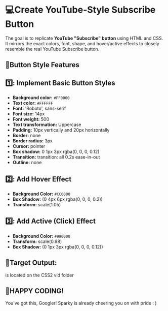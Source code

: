 # 💻Create YouTube-Style Subscribe Button 

The goal  is to replicate **YouTube "Subscribe" button** using HTML and CSS. It mirrors the exact colors, font, shape, and hover/active effects to closely resemble the real YouTube Subscribe button.

## 🚀Button Style Features

## 1️⃣: Implement Basic Button Styles
- **Background color:** `#FF0000`
- **Text color:** `#FFFFFF` 
- **Font:** 'Roboto', sans-serif 
- **Font size:** 14px 
- **Font weight:** 500 
- **Text transformation:** Uppercase
- **Padding:** 10px vertically and 20px horizontally
- **Border:** none
- **Border radius:** 3px
- **Cursor:** pointer
- **Box shadow:** 0 1px 3px rgba(0, 0, 0, 0.12)
- **Transition:** transition: all 0.2s ease-in-out
- **Outline:** none

## 2️⃣: Add Hover Effect
- **Background Color:** `#CC0000`
- **Box Shadow:** (0 4px 6px rgba(0, 0, 0, 0.2))
- **Transform:** scale(1.05)

## 3️⃣: Add Active (Click) Effect
- **Background Color:** `#990000`
- **Transform:** scale(0.98)
- **Box Shadow:** (0 1px 3px rgba(0, 0, 0, 0.12))

## 🎯Target Output:

is located on the CSS2 vid folder

## 🎉HAPPY CODING! 
You’ve got this, Googler! Sparky is already cheering you on with pride : )
